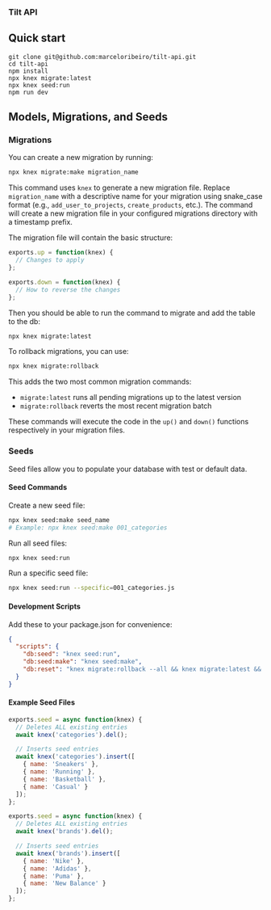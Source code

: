 ### Tilt API

## Quick start

```
git clone git@github.com:marceloribeiro/tilt-api.git
cd tilt-api
npm install
npx knex migrate:latest
npx knex seed:run
npm run dev
```

## Models, Migrations, and Seeds

### Migrations

You can create a new migration by running:

```bash
npx knex migrate:make migration_name
```

This command uses `knex` to generate a new migration file. Replace `migration_name` with a descriptive name for your migration using snake_case format (e.g., `add_user_to_projects`, `create_products`, etc.). The command will create a new migration file in your configured migrations directory with a timestamp prefix.

The migration file will contain the basic structure:
```js
exports.up = function(knex) {
  // Changes to apply
};

exports.down = function(knex) {
  // How to reverse the changes
};
```

Then you should be able to run the command to migrate and add the table to the db:

```bash
npx knex migrate:latest
```

To rollback migrations, you can use:
```bash
npx knex migrate:rollback
```

This adds the two most common migration commands:
- `migrate:latest` runs all pending migrations up to the latest version
- `migrate:rollback` reverts the most recent migration batch

These commands will execute the code in the `up()` and `down()` functions respectively in your migration files.

### Seeds

Seed files allow you to populate your database with test or default data.

#### Seed Commands

Create a new seed file:
```bash
npx knex seed:make seed_name
# Example: npx knex seed:make 001_categories
```

Run all seed files:
```bash
npx knex seed:run
```

Run a specific seed file:
```bash
npx knex seed:run --specific=001_categories.js
```

#### Development Scripts

Add these to your package.json for convenience:
```json
{
  "scripts": {
    "db:seed": "knex seed:run",
    "db:seed:make": "knex seed:make",
    "db:reset": "knex migrate:rollback --all && knex migrate:latest && knex seed:run"
  }
}
```

#### Example Seed Files

```javascript:seeds/001_categories.js
exports.seed = async function(knex) {
  // Deletes ALL existing entries
  await knex('categories').del();

  // Inserts seed entries
  await knex('categories').insert([
    { name: 'Sneakers' },
    { name: 'Running' },
    { name: 'Basketball' },
    { name: 'Casual' }
  ]);
};
```

```javascript:seeds/002_brands.js
exports.seed = async function(knex) {
  // Deletes ALL existing entries
  await knex('brands').del();

  // Inserts seed entries
  await knex('brands').insert([
    { name: 'Nike' },
    { name: 'Adidas' },
    { name: 'Puma' },
    { name: 'New Balance' }
  ]);
};
```